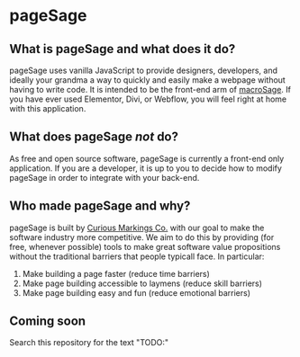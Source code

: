 # page**Sage**

## What is page**Sage** and what does it do?
pageSage uses vanilla JavaScript to provide designers, developers, and ideally your grandma a way to quickly and easily make a webpage without having to write code. It is intended to be the front-end arm of [macroSage](https://macrosage.io/). If you have ever used Elementor, Divi, or Webflow, you will feel right at home with this application.

## What does page**Sage** *not* do?
As free and open source software, pageSage is currently a front-end only application. If you are a developer, it is up to you to decide how to modify pageSage in order to integrate with your back-end.

## Who made page**Sage** and why?
pageSage is built by [Curious Markings Co.](https://curiousmarkings.com) with our goal to make the software industry more competitive. We aim to do this by providing (for free, whenever possible) tools to make great software value propositions without the traditional barriers that people typicall face. In particular:
1. Make building a page faster (reduce time barriers)
2. Make page building accessible to laymens (reduce skill barriers)
3. Make page building easy and fun (reduce emotional barriers)

## Coming soon
Search this repository for the text "TODO:"
